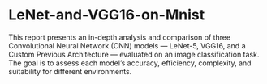 # LeNet-and-VGG16-on-Mnist
This report presents an in-depth analysis and comparison of three Convolutional Neural Network (CNN) models — LeNet-5, VGG16, and a Custom Previous Architecture — evaluated on an image classification task. The goal is to assess each model’s accuracy, efficiency, complexity, and suitability for different environments.
